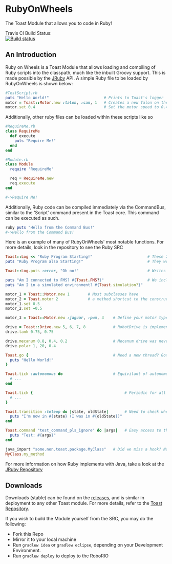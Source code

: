 # RubyOnWheels
The Toast Module that allows you to code in Ruby!  

Travis CI Build Status:  
[![Build status](http://dev.imjac.in/travisalt/Open-RIO/RubyOnWheels)](https://travis-ci.org/Open-RIO/RubyOnWheels/)
## An Introduction  
Ruby on Wheels is a Toast Module that allows loading and compiling of Ruby scripts into the classpath, much like the inbuilt Groovy support. This is made possible by the [JRuby](http://github.com/jruby/jruby) API. A simple Ruby file to be loaded by RubyOnWheels is shown below:
```ruby
#TestScript.rb
puts "Hello World!"                        # Prints to Toast's logger
motor = Toast::Motor.new :talon, :can, 1   # Creates a new Talon on the CAN Bus with ID 1
motor.set 0.4                              # Set the motor speed to 0.4 (40%)
```

Additionally, other ruby files can be loaded within these scripts like so  
```ruby
#RequireMe.rb
class RequireMe
  def execute
    puts "Require Me!"
  end
end

#Module.rb
class Module
  require 'RequireMe'

  req = RequireMe.new
  req.execute
end

#->Require Me!
```

Additionally, Ruby code can be compiled immediately via the CommandBus, similar to the 'Script' command present in the Toast core. This command can be executed as such.  
```ruby
ruby puts "Hello from the Command Bus!"
#->Hello from the Command Bus!
```

Here is an example of many of RubyOnWheels' most notable functions. For more details, look in the repository to see the Ruby SRC
```ruby
Toast::Log << "Ruby Program Starting!"                        # These 2 methods do the same thing
puts "Ruby Program also Starting!"                            # They write to Toast's Logger

Toast::Log.puts :error, "Oh no!"                              # Writes an error to Toast's Logger

puts "Am I connected to FMS? #{Toast.FMS?}"                   # We include hooks for FMS, Simulation, whatever
puts "Am I in a simulated environment? #{Toast.simulation?}"

motor_1 = Toast::Motor.new 1        # Most subclasses have
motor_2 = Toast.motor 2             # a method shortcut to the constructor
motor_1.set 0.5
motor_2.set -0.5

motor_3 = Toast::Motor.new :jaguar, :pwm, 3    # Define your motor type and interface

drive = Toast::Drive.new 5, 6, 7, 8            # RobotDrive is implemented as well
drive.tank 0.75, 0.75

drive.mecanum 0.8, 0.4, 0.2                    # Mecanum drive was never easier
drive.polar 1, 20, 0.4

Toast.go {                                     # Need a new thread? Got ya fam
  puts "Hello World!"
}

Toast.tick :autonomous do                      # Equivilant of autonomousPeriodic
  # ...
end

Toast.tick {                                        # Periodic for all modes (disabled, autonomous, teleop, test)
  # ...
}

Toast.transition :teleop do |state, oldState|       # Need to check when we switch modes? No prob
  puts "I'm now in #{state} (I was in #{oldState})"
end

Toast.command "test_command_pls_ignore" do |args|   # Easy access to the CommandBus
  puts "Test: #{args}"
end

java_import "some.non.toast.package.MyClass"   # Did we miss a hook? No problem, it's easy to call it yourself.
MyClass.my_method

```

For more information on how Ruby implements with Java, take a look at the [JRuby Repository](http://github.com/jruby/jruby)  

## Downloads  
Downloads (stable) can be found on the [releases](http://github.com/Open-RIO/RubyOnWheels/releases), and is similar in deployment to any other Toast module. For more details, refer to the [Toast Repository](http://github.com/Open-RIO/ToastAPI).  

If you wish to build the Module yourself from the SRC, you may do the following:  
- Fork this Repo
- Mirror it to your local machine
- Run ``` gradlew idea ``` or ``` gradlew eclipse ```, depending on your Development Environment.
- Run ``` gradlew deploy ``` to deploy to the RoboRIO
